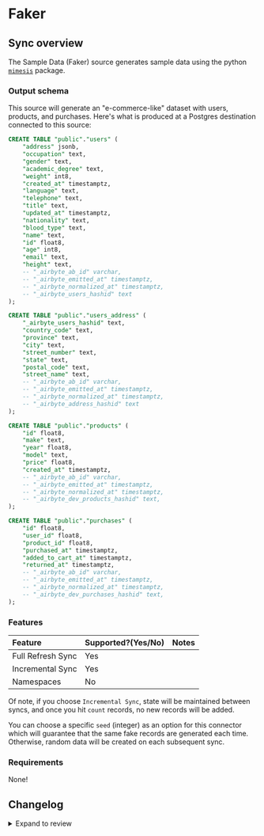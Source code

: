 # Faker

## Sync overview

The Sample Data (Faker) source generates sample data using the python
[`mimesis`](https://mimesis.name/en/master/) package.

### Output schema

This source will generate an "e-commerce-like" dataset with users, products, and purchases. Here's
what is produced at a Postgres destination connected to this source:

```sql
CREATE TABLE "public"."users" (
    "address" jsonb,
    "occupation" text,
    "gender" text,
    "academic_degree" text,
    "weight" int8,
    "created_at" timestamptz,
    "language" text,
    "telephone" text,
    "title" text,
    "updated_at" timestamptz,
    "nationality" text,
    "blood_type" text,
    "name" text,
    "id" float8,
    "age" int8,
    "email" text,
    "height" text,
    -- "_airbyte_ab_id" varchar,
    -- "_airbyte_emitted_at" timestamptz,
    -- "_airbyte_normalized_at" timestamptz,
    -- "_airbyte_users_hashid" text
);

CREATE TABLE "public"."users_address" (
    "_airbyte_users_hashid" text,
    "country_code" text,
    "province" text,
    "city" text,
    "street_number" text,
    "state" text,
    "postal_code" text,
    "street_name" text,
    -- "_airbyte_ab_id" varchar,
    -- "_airbyte_emitted_at" timestamptz,
    -- "_airbyte_normalized_at" timestamptz,
    -- "_airbyte_address_hashid" text
);

CREATE TABLE "public"."products" (
    "id" float8,
    "make" text,
    "year" float8,
    "model" text,
    "price" float8,
    "created_at" timestamptz,
    -- "_airbyte_ab_id" varchar,
    -- "_airbyte_emitted_at" timestamptz,
    -- "_airbyte_normalized_at" timestamptz,
    -- "_airbyte_dev_products_hashid" text,
);

CREATE TABLE "public"."purchases" (
    "id" float8,
    "user_id" float8,
    "product_id" float8,
    "purchased_at" timestamptz,
    "added_to_cart_at" timestamptz,
    "returned_at" timestamptz,
    -- "_airbyte_ab_id" varchar,
    -- "_airbyte_emitted_at" timestamptz,
    -- "_airbyte_normalized_at" timestamptz,
    -- "_airbyte_dev_purchases_hashid" text,
);

```

### Features

| Feature           | Supported?\(Yes/No\) | Notes |
| :---------------- | :------------------- | :---- |
| Full Refresh Sync | Yes                  |       |
| Incremental Sync  | Yes                  |       |
| Namespaces        | No                   |       |

Of note, if you choose `Incremental Sync`, state will be maintained between syncs, and once you hit
`count` records, no new records will be added.

You can choose a specific `seed` (integer) as an option for this connector which will guarantee that
the same fake records are generated each time. Otherwise, random data will be created on each
subsequent sync.

### Requirements

None!

## Changelog

<details>
  <summary>Expand to review</summary>

| Version | Date       | Pull Request                                                                                                          | Subject                                                                                                         |
| :------ | :--------- | :-------------------------------------------------------------------------------------------------------------------- | :-------------------------------------------------------------------------------------------------------------- |
| 6.2.17 | 2024-10-05 | [46398](https://github.com/airbytehq/airbyte/pull/46398) | Update dependencies |
| 6.2.16 | 2024-09-28 | [46207](https://github.com/airbytehq/airbyte/pull/46207) | Update dependencies |
| 6.2.15 | 2024-09-21 | [45740](https://github.com/airbytehq/airbyte/pull/45740) | Update dependencies |
| 6.2.14 | 2024-09-14 | [45567](https://github.com/airbytehq/airbyte/pull/45567) | Update dependencies |
| 6.2.13 | 2024-09-07 | [45327](https://github.com/airbytehq/airbyte/pull/45327) | Update dependencies |
| 6.2.12 | 2024-09-04 | [45126](https://github.com/airbytehq/airbyte/pull/45126) | Test a release candidate release |
| 6.2.11 | 2024-08-31 | [45025](https://github.com/airbytehq/airbyte/pull/45025) | Update dependencies |
| 6.2.10 | 2024-08-24 | [44659](https://github.com/airbytehq/airbyte/pull/44659) | Update dependencies |
| 6.2.9 | 2024-08-17 | [44221](https://github.com/airbytehq/airbyte/pull/44221) | Update dependencies |
| 6.2.8 | 2024-08-12 | [43753](https://github.com/airbytehq/airbyte/pull/43753) | Update dependencies |
| 6.2.7 | 2024-08-10 | [43570](https://github.com/airbytehq/airbyte/pull/43570) | Update dependencies |
| 6.2.6 | 2024-08-03 | [43102](https://github.com/airbytehq/airbyte/pull/43102) | Update dependencies |
| 6.2.5 | 2024-07-27 | [42682](https://github.com/airbytehq/airbyte/pull/42682) | Update dependencies |
| 6.2.4 | 2024-07-20 | [42367](https://github.com/airbytehq/airbyte/pull/42367) | Update dependencies |
| 6.2.3 | 2024-07-13 | [41848](https://github.com/airbytehq/airbyte/pull/41848) | Update dependencies |
| 6.2.2 | 2024-07-10 | [41467](https://github.com/airbytehq/airbyte/pull/41467) | Update dependencies |
| 6.2.1 | 2024-07-09 | [41180](https://github.com/airbytehq/airbyte/pull/41180) | Update dependencies |
| 6.2.0 | 2024-07-07 | [39935](https://github.com/airbytehq/airbyte/pull/39935) | Update CDK to 2.0. |
| 6.1.6 | 2024-07-06 | [40956](https://github.com/airbytehq/airbyte/pull/40956) | Update dependencies |
| 6.1.5 | 2024-06-25 | [40426](https://github.com/airbytehq/airbyte/pull/40426) | Update dependencies |
| 6.1.4 | 2024-06-21 | [39935](https://github.com/airbytehq/airbyte/pull/39935) | Update dependencies |
| 6.1.3 | 2024-06-04 | [39029](https://github.com/airbytehq/airbyte/pull/39029) | [autopull] Upgrade base image to v1.2.1 |
| 6.1.2 | 2024-06-03 | [38831](https://github.com/airbytehq/airbyte/pull/38831) | Bump CDK to allow and prefer versions `1.x` |
| 6.1.1 | 2024-05-20 | [38256](https://github.com/airbytehq/airbyte/pull/38256) | Replace AirbyteLogger with logging.Logger |
| 6.1.0 | 2024-04-08 | [36898](https://github.com/airbytehq/airbyte/pull/36898) | Update car prices and years |
| 6.0.3 | 2024-03-15 | [36167](https://github.com/airbytehq/airbyte/pull/36167) | Make 'count' an optional config parameter. |
| 6.0.2 | 2024-02-12 | [35174](https://github.com/airbytehq/airbyte/pull/35174) | Manage dependencies with Poetry. |
| 6.0.1 | 2024-02-12 | [35172](https://github.com/airbytehq/airbyte/pull/35172) | Base image migration: remove Dockerfile and use the python-connector-base image |
| 6.0.0 | 2024-01-30 | [34644](https://github.com/airbytehq/airbyte/pull/34644) | Declare 'id' columns as primary keys. |
| 5.0.2 | 2024-01-17 | [34344](https://github.com/airbytehq/airbyte/pull/34344) | Ensure unique state messages |
| 5.0.1 | 2023-01-08 | [34033](https://github.com/airbytehq/airbyte/pull/34033) | Add standard entrypoints for usage with AirbyteLib |
| 5.0.0 | 2023-08-08 | [29213](https://github.com/airbytehq/airbyte/pull/29213) | Change all `*id` fields and `products.year` to be integer |
| 4.0.0 | 2023-07-19 | [28485](https://github.com/airbytehq/airbyte/pull/28485) | Bump to test publication |
| 3.0.2   | 2023-07-07 | [27807](https://github.com/airbytehq/airbyte/pull/28060)                                                              | Bump to test publication                                                                                        |
| 3.0.1   | 2023-06-28 | [27807](https://github.com/airbytehq/airbyte/pull/27807)                                                              | Fix bug with purchase stream updated_at                                                                         |
| 3.0.0   | 2023-06-23 | [27684](https://github.com/airbytehq/airbyte/pull/27684)                                                              | Stream cursor is now `updated_at` & remove `records_per_sync` option                                            |
| 2.1.0   | 2023-05-08 | [25903](https://github.com/airbytehq/airbyte/pull/25903)                                                              | Add user.address (object)                                                                                       |
| 2.0.3   | 2023-02-20 | [23259](https://github.com/airbytehq/airbyte/pull/23259)                                                              | bump to test publication                                                                                        |
| 2.0.2   | 2023-02-20 | [23259](https://github.com/airbytehq/airbyte/pull/23259)                                                              | bump to test publication                                                                                        |
| 2.0.1   | 2023-01-30 | [22117](https://github.com/airbytehq/airbyte/pull/22117)                                                              | `source-faker` goes beta                                                                                        |
| 2.0.0   | 2022-12-14 | [20492](https://github.com/airbytehq/airbyte/pull/20492) and [20741](https://github.com/airbytehq/airbyte/pull/20741) | Decouple stream states for better parallelism                                                                   |
| 1.0.0   | 2022-11-28 | [19490](https://github.com/airbytehq/airbyte/pull/19490)                                                              | Faker uses the CDK; rename streams to be lower-case (breaking), add determinism to random purchases, and rename |
| 0.2.1   | 2022-10-14 | [19197](https://github.com/airbytehq/airbyte/pull/19197)                                                              | Emit `AirbyteEstimateTraceMessage`                                                                              |
| 0.2.0   | 2022-10-14 | [18021](https://github.com/airbytehq/airbyte/pull/18021)                                                              | Move to mimesis for speed!                                                                                      |
| 0.1.8   | 2022-10-12 | [17889](https://github.com/airbytehq/airbyte/pull/17889)                                                              | Bump to test publish command (2)                                                                                |
| 0.1.7   | 2022-10-11 | [17848](https://github.com/airbytehq/airbyte/pull/17848)                                                              | Bump to test publish command                                                                                    |
| 0.1.6   | 2022-09-07 | [16418](https://github.com/airbytehq/airbyte/pull/16418)                                                              | Log start of each stream                                                                                        |
| 0.1.5   | 2022-06-10 | [13695](https://github.com/airbytehq/airbyte/pull/13695)                                                              | Emit timestamps in the proper ISO format                                                                        |
| 0.1.4   | 2022-05-27 | [13298](https://github.com/airbytehq/airbyte/pull/13298)                                                              | Test publication flow                                                                                           |
| 0.1.3   | 2022-05-27 | [13248](https://github.com/airbytehq/airbyte/pull/13248)                                                              | Add options for records_per_sync and page_size                                                                  |
| 0.1.2   | 2022-05-26 | [13248](https://github.com/airbytehq/airbyte/pull/13293)                                                              | Test publication flow                                                                                           |
| 0.1.1   | 2022-05-26 | [13235](https://github.com/airbytehq/airbyte/pull/13235)                                                              | Publish for AMD and ARM (M1 Macs) & remove User.birthdate                                                       |
| 0.1.0   | 2022-04-12 | [11738](https://github.com/airbytehq/airbyte/pull/11738)                                                              | The Faker Source is created                                                                                     |

</details>
